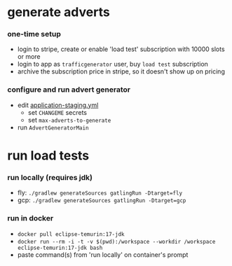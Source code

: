 
# generate adverts

### one-time setup

- login to stripe, create or enable 'load test' subscription with 10000 slots or more
- login to app as `trafficgenerator` user, buy `load test` subscription
- archive the subscription price in stripe, so it doesn't show up on pricing

### configure and run advert generator

- edit [application-staging.yml](src%2Fmain%2Fresources%2Fapplication-staging.yml) 
    - set `CHANGEME` secrets
    - set `max-adverts-to-generate`
- run `AdvertGeneratorMain` 

# run load tests

### run locally (requires jdk)
- fly: `./gradlew generateSources gatlingRun -Dtarget=fly`
- gcp: `./gradlew generateSources gatlingRun -Dtarget=gcp`

### run in docker
- `docker pull eclipse-temurin:17-jdk`
- `docker run --rm -i -t -v $(pwd):/workspace --workdir /workspace eclipse-temurin:17-jdk bash`
- paste command(s) from 'run locally' on container's prompt

